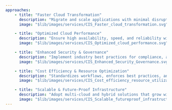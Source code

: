 ```yaml
---
approaches:
    - title: "Faster Cloud Transformation"
      description: "Migrate and scale applications with minimal disruption to business operations."
      image: "$lib/images/services/CIS_Faster_cloud_transformation.svg"

    - title: "Optimized Cloud Performance"
      description: "Ensure high availability, speed, and reliability with proactive monitoring and performance tuning."
      image: "$lib/images/services/CIS_Optimized_cloud_performance.svg"

    - title: "Enhanced Security & Governance"
      description: "Implement industry best practices for compliance, access control, and secure cloud environments."
      image: "$lib/images/services/CIS_Enhanced_Security_Governance.svg"

    - title: "Cost Efficiency & Resource Optimization"
      description: "Standardizes workflows, enforces best practices, and ensures compliance without slowing innovation."
      image: "$lib/images/services/CIS_Cost_efficiency_resource_utilization.svg"

    - title: "Scalable & Future-Proof Infrastructure"
      description: "Adopt multi-cloud and hybrid solutions that grow with your business needs."
      image: "$lib/images/services/CIS_Scalable_futureproof_infrastructure.svg"
---
```

